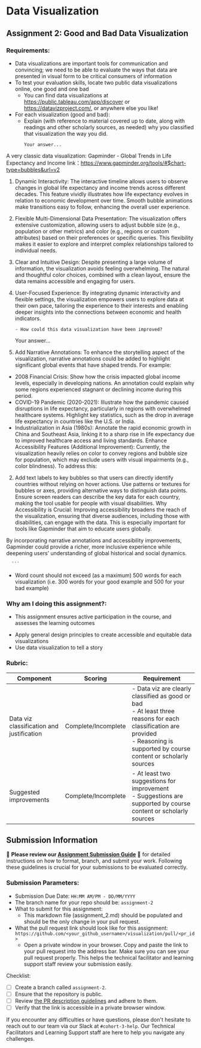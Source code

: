 # Data Visualization

## Assignment 2: Good and Bad Data Visualization

### Requirements:

- Data visualizations are important tools for communication and convincing; we need to be able to evaluate the ways that data are presented in visual form to be critical consumers of information 
- To test your evaluation skills, locate two public data visualizations online, one good and one bad  
    - You can find data visualizations at https://public.tableau.com/app/discover or https://datavizproject.com/, or anywhere else you like! 
- For each visualization (good and bad):  
    - Explain (with reference to material covered up to date, along with readings and other scholarly sources, as needed) why you classified that visualization the way you did.
      ```
      Your answer...
A very classic data visualization: Gapminder - Global Trends in Life Expectancy and Income
link：https://www.gapminder.org/tools/#$chart-type=bubbles&url=v2

1. Dynamic Interactivity: The interactive timeline allows users to observe changes in global life expectancy and income trends across different decades. This feature vividly illustrates how life expectancy evolves in relation to economic development over time. Smooth bubble animations make transitions easy to follow, enhancing the overall user experience.

2. Flexible Multi-Dimensional Data Presentation: The visualization offers extensive customization, allowing users to adjust bubble size (e.g., population or other metrics) and color (e.g., regions or custom attributes) based on their preferences or specific queries. This flexibility makes it easier to explore and interpret complex relationships tailored to individual needs.

3. Clear and Intuitive Design: Despite presenting a large volume of information, the visualization avoids feeling overwhelming. The natural and thoughtful color choices, combined with a clean layout, ensure the data remains accessible and engaging for users.

4. User-Focused Experience: By integrating dynamic interactivity and flexible settings, the visualization empowers users to explore data at their own pace, tailoring the experience to their interests and enabling deeper insights into the connections between economic and health indicators.


      ```
    - How could this data visualization have been improved?  
      ```
      Your answer...
1. Add Narrative Annotations: To enhance the storytelling aspect of the visualization, narrative annotations could be added to highlight significant global events that have shaped trends.
For example:
- 2008 Financial Crisis: Show how the crisis impacted global income levels, especially in developing nations. An annotation could explain why some regions experienced stagnant or declining income during this period.
- COVID-19 Pandemic (2020-2021): Illustrate how the pandemic caused disruptions in life expectancy, particularly in regions with overwhelmed healthcare systems. Highlight key statistics, such as the drop in average life expectancy in countries like the U.S. or India.
- Industrialization in Asia (1980s): Annotate the rapid economic growth in China and Southeast Asia, linking it to a sharp rise in life expectancy due to improved healthcare access and living standards.
Enhance Accessibility Features (Additional Improvement):
Currently, the visualization heavily relies on color to convey regions and bubble size for population, which may exclude users with visual impairments (e.g., color blindness). To address this:

2. Add text labels to key bubbles so that users can directly identify countries without relying on hover actions.
Use patterns or textures for bubbles or axes, providing alternative ways to distinguish data points.
Ensure screen readers can describe the key data for each country, making the tool usable for people with visual disabilities.
Why Accessibility is Crucial:
Improving accessibility broadens the reach of the visualization, ensuring that diverse audiences, including those with disabilities, can engage with the data. This is especially important for tools like Gapminder that aim to educate users globally.

By incorporating narrative annotations and accessibility improvements, Gapminder could provide a richer, more inclusive experience while deepening users’ understanding of global historical and social dynamics.

      
      ```
- Word count should not exceed (as a maximum) 500 words for each visualization (i.e. 
300 words for your good example and 500 for your bad example)

### Why am I doing this assignment?:

- This assignment ensures active participation in the course, and assesses the learning outcomes
* Apply general design principles to create accessible and equitable data visualizations
* Use data visualization to tell a story

### Rubric:

| Component               | Scoring   | Requirement                                                 |
|-------------------------|-----------|-------------------------------------------------------------|
| Data viz classification and justification | Complete/Incomplete | - Data viz are clearly classified as good or bad<br />- At least three reasons for each classification are provided<br />- Reasoning is supported by course content or scholarly sources |
| Suggested improvements  | Complete/Incomplete | - At least two suggestions for improvement<br />- Suggestions are supported by course content or scholarly sources |

## Submission Information

🚨 **Please review our [Assignment Submission Guide](https://github.com/UofT-DSI/onboarding/blob/main/onboarding_documents/submissions.md)** 🚨 for detailed instructions on how to format, branch, and submit your work. Following these guidelines is crucial for your submissions to be evaluated correctly.

### Submission Parameters:
* Submission Due Date: `HH:MM AM/PM - DD/MM/YYYY`
* The branch name for your repo should be: `assignment-2`
* What to submit for this assignment:
    * This markdown file (assignment_2.md) should be populated and should be the only change in your pull request.
* What the pull request link should look like for this assignment: `https://github.com/<your_github_username>/visualization/pull/<pr_id>`
    * Open a private window in your browser. Copy and paste the link to your pull request into the address bar. Make sure you can see your pull request properly. This helps the technical facilitator and learning support staff review your submission easily.

Checklist:
- [ ] Create a branch called `assignment-2`.
- [ ] Ensure that the repository is public.
- [ ] Review [the PR description guidelines](https://github.com/UofT-DSI/onboarding/blob/main/onboarding_documents/submissions.md#guidelines-for-pull-request-descriptions) and adhere to them.
- [ ] Verify that the link is accessible in a private browser window.

If you encounter any difficulties or have questions, please don't hesitate to reach out to our team via our Slack at `#cohort-3-help`. Our Technical Facilitators and Learning Support staff are here to help you navigate any challenges.
